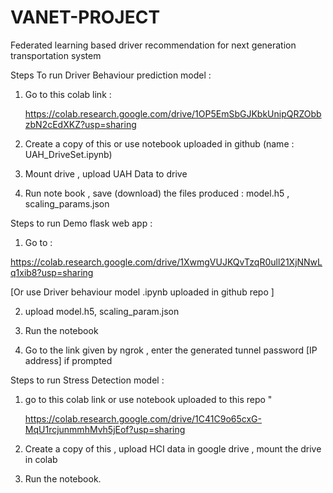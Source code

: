 # VANET-PROJECT
Federated learning based driver recommendation for next generation transportation system

Steps To run Driver Behaviour prediction model : 

1) Go to this colab link :

   https://colab.research.google.com/drive/1OP5EmSbGJKbkUnipQRZObbzbN2cEdXKZ?usp=sharing

2) Create a copy of this or use notebook uploaded in github (name : UAH_DriveSet.ipynb)

3) Mount drive , upload UAH Data to drive

4) Run note book , save (download) the files produced  : model.h5 , scaling_params.json

Steps to run Demo flask web app : 

1) Go to :

https://colab.research.google.com/drive/1XwmgVUJKQvTzqR0ull21XjNNwLq1xib8?usp=sharing

[Or  use Driver behaviour model .ipynb uploaded in github repo ]

2) upload model.h5, scaling_param.json

3) Run the notebook

4) Go to the link given by ngrok , enter the generated tunnel password [IP address] if prompted


Steps to run Stress Detection model :

1) go to this colab link or use notebook uploaded to this repo "

   https://colab.research.google.com/drive/1C41C9o65cxG-MqU1rcjunmmhMvh5jEof?usp=sharing

2) Create a copy of this , upload HCI data in google drive , mount the drive in colab

3) Run the notebook.

   
